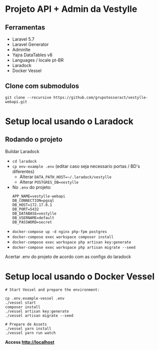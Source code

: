 # Projeto API + Admin da Vestylle

## Ferramentas

- Laravel 5.7
- Laravel Generator
- Adminlte
- Yajra DataTables v8
- Languages / locale pt-BR
- Laradock
- Docker Vessel

## Clone com submodulos

`git clone --recursive https://github.com/grupotesseract/vestylle-webapi.git`

# Setup local usando o Laradock

## Rodando o projeto

Buildar Laradock
- `cd laradock`
- `cp env-example .env` (editar caso seja necessario portas / BD's diferentes)
    - Alterar `DATA_PATH_HOST=~/.laradock/vestylle`
    - Alterar `POSTGRES_DB=vestylle`
- No `.env` do projeto:
    ```
    APP_NAME=vestylle-webapi
    DB_CONNECTION=pgsql
    DB_HOST=172.17.0.1
    DB_PORT=5432
    DB_DATABASE=vestylle
    DB_USERNAME=default
    DB_PASSWORD=secret
    ```
- `docker-compose up -d nginx php-fpm postgres`
- `docker-compose exec workspace composer install`
- `docker-compose exec workspace php artisan key:generate`
- `docker-compose exec workspace php artisan migrate --seed`

Acertar .env do projeto de acordo com as configs do laradock

# Setup local usando o Docker Vessel

```
# Start Vessel and prepare the environment:

cp .env.example-vessel .env
./vessel start
composer install
./vessel artisan key:generate
./vessel artisan migrate --seed

# Prepare de Assets
./vessel yarn install
./vessel yarn run watch
```

**Access [http://localhost](http://localhost)**
